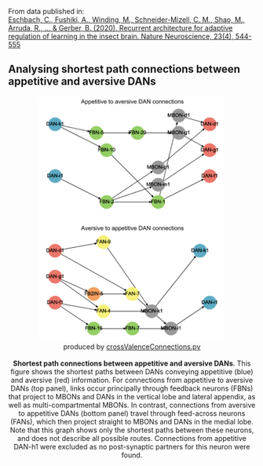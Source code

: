 From data published in:<br>
<a href="">Eschbach, C., Fushiki, A., Winding, M., Schneider-Mizell, C. M., Shao, M., Arruda, R., ... & Gerber, B. (2020). Recurrent architecture for adaptive regulation of learning in the insect brain. Nature Neuroscience, 23(4), 544-555</a>

## Analysing shortest path connections between appetitive and aversive DANs

<p align=center>
    <img width=75% src="./figures/crossValenceConnections.png"/><br>
        produced by <a href="https://github.com/michaelsmclayton/ComputationalNeuroscienceTools/blob/master/FruitFly/recurrentMushroomBodyNetwork/graphAnalyses/crossValenceConnections.py">crossValenceConnections.py</a><br><br>
    <b>Shortest path connections between appetitive and aversive DANs</b>. This figure shows the shortest paths between DANs conveying appetitive (blue) and aversive (red) information. For connections from appetitive to aversive DANs (top panel), links occur principally through feedback neurons (FBNs) that project to MBONs and DANs in the vertical lobe and lateral appendix, as well as multi-compartmental MBONs. In contrast, connections from aversive to appetitive DANs (bottom panel) travel through feed-across neurons (FANs), which then project straight to MBONs and DANs in the medial lobe. Note that this graph shows only the shortest paths between these neurons, and does not describe all possible routes. Connections from appetitive DAN-h1 were excluded as no post-synaptic partners for this neuron were found. 
</p>

